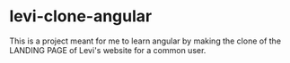 # levi-clone-angular
This is a project meant for me to learn angular by making the clone of the LANDING PAGE of Levi's website for a common user.
